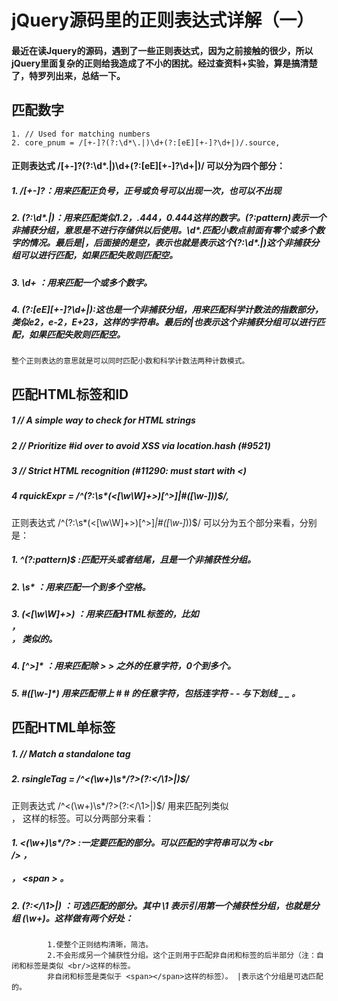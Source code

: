 # jQuery源码里的正则表达式详解（一）
#### 最近在读Jquery的源码，遇到了一些正则表达式，因为之前接触的很少，所以jQuery里面复杂的正则给我造成了不小的困扰。经过查资料+实验，算是搞清楚了，特罗列出来，总结一下。

## 匹配数字
    1. // Used for matching numbers
    2. core_pnum = /[+‐]?(?:\d*\.|)\d+(?:[eE][+‐]?\d+|)/.source,

#### 正则表达式 /[+‐]?(?:\d*\.|)\d+(?:[eE][+‐]?\d+|)/ 可以分为四个部分：
##### 1. /[+-]?：用来匹配正负号，正号或负号可以出现一次，也可以不出现
##### 2. (?:\d*\.|)：用来匹配类似1.2，.444，0.444这样的数字。(?:pattern)表示一个非捕获分组，意思是不进行存储供以后使用。\d*\.匹配小数点前面有零个或多个数字的情况。最后是|，后面接的是空，表示也就是表示这个(?:\d*\.|)这个非捕获分组可以进行匹配，如果匹配失败则匹配空。
##### 3. \d+ ：用来匹配一个或多个数字。
##### 4. (?:[eE][+-]?\d+|):这也是一个非捕获分组，用来匹配科学计数法的指数部分，类似e2，e-2，E+23，这样的字符串。最后的|也表示这个非捕获分组可以进行匹配，如果匹配失败则匹配空。
    整个正则表达的意思就是可以同时匹配小数和科学计数法两种计数模式。
    
## 匹配HTML标签和ID
##### 1 // A simple way to check for HTML strings
##### 2 // Prioritize #id over <tag> to avoid XSS via location.hash (#9521)
##### 3 // Strict HTML recognition (#11290: must start with <)
##### 4 rquickExpr = /^(?:\s*(<[\w\W]+>)[^>]*|#([\w‐]*))$/,
 

  正则表达式 /^(?:\s*(<[\w\W]+>)[^>]*|#([\w‐]*))$/ 可以分为五个部分来看，分别是：
##### 1. ^(?:pattern)$  :匹配开头或者结尾，且是一个非捕获性分组。
##### 2. \s* ：用来匹配一个到多个空格。
##### 3. (<[\w\W]+>) ：用来匹配HTML标签的，比如 <div> <div> ， <DIV> <DIV> ， <span> <span> 类似的。
##### 4. [^>]* ：用来匹配除 > > 之外的任意字符，0个到多个。
##### 5. #([\w‐]*) 用来匹配带上 # # 的任意字符，包括连字符 ‐ ‐ 与下划线 _ _ 。

## 匹配HTML单标签
##### 1. // Match a standalone tag
##### 2.  rsingleTag = /^<(\w+)\s*\/?>(?:<\/\1>|)$/
   正则表达式 /^<(\w+)\s*\/?>(?:<\/\1>|)$/ 用来匹配列类似 <br />， <span></span> 这样的标签。可以分两部分来看：
##### 1.  <(\w+)\s*\/?>  :一定要匹配的部分。可以匹配的字符串可以为 <br  <br /> /> ， <br/> <br/> ， <span  <span > > 。
##### 2.  (?:<\/\1>|) ：可选匹配的部分。其中 \1 表示引用第一个捕获性分组，也就是分组 (\w+)。这样做有两个好处：
            1.使整个正则结构清晰，简洁。
            2.不会形成另一个捕获性分组。这个正则用于匹配非自闭和标签的后半部分（注：自闭和标签是类似 <br/>这样的标签。
            非自闭和标签是类似于 <span></span>这样的标签）。 |表示这个分组是可选匹配的。